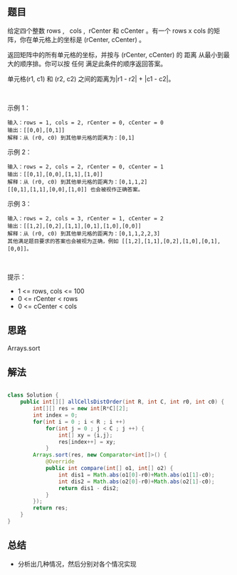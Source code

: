 

## 题目

给定四个整数 rows ,   cols ,  rCenter 和 cCenter 。有一个 rows x cols 的矩阵，你在单元格上的坐标是 (rCenter, cCenter) 。

返回矩阵中的所有单元格的坐标，并按与 (rCenter, cCenter) 的 距离 从最小到最大的顺序排。你可以按 任何 满足此条件的顺序返回答案。

单元格(r1, c1) 和 (r2, c2) 之间的距离为|r1 - r2| + |c1 - c2|。

 

示例 1：

    输入：rows = 1, cols = 2, rCenter = 0, cCenter = 0
    输出：[[0,0],[0,1]]
    解释：从 (r0, c0) 到其他单元格的距离为：[0,1]
示例 2：

    输入：rows = 2, cols = 2, rCenter = 0, cCenter = 1
    输出：[[0,1],[0,0],[1,1],[1,0]]
    解释：从 (r0, c0) 到其他单元格的距离为：[0,1,1,2]
    [[0,1],[1,1],[0,0],[1,0]] 也会被视作正确答案。
示例 3：

    输入：rows = 2, cols = 3, rCenter = 1, cCenter = 2
    输出：[[1,2],[0,2],[1,1],[0,1],[1,0],[0,0]]
    解释：从 (r0, c0) 到其他单元格的距离为：[0,1,1,2,2,3]
    其他满足题目要求的答案也会被视为正确，例如 [[1,2],[1,1],[0,2],[1,0],[0,1],[0,0]]。
 

提示：

- 1 <= rows, cols <= 100
- 0 <= rCenter < rows
- 0 <= cCenter < cols

## 思路

Arrays.sort

## 解法
```java

class Solution {
    public int[][] allCellsDistOrder(int R, int C, int r0, int c0) {
        int[][] res = new int[R*C][2];
        int index = 0;
    	for(int i = 0 ; i < R ; i ++)
        	for(int j = 0 ; j < C ; j ++) {
        		int[] xy = {i,j};
        		res[index++] = xy;
        	}
    	Arrays.sort(res, new Comparator<int[]>() {
			@Override
			public int compare(int[] o1, int[] o2) {
				int dis1 = Math.abs(o1[0]-r0)+Math.abs(o1[1]-c0);
				int dis2 = Math.abs(o2[0]-r0)+Math.abs(o2[1]-c0);
				return dis1 - dis2;
			}
		});
    	return res;
    }
}
```

## 总结

- 分析出几种情况，然后分别对各个情况实现 
